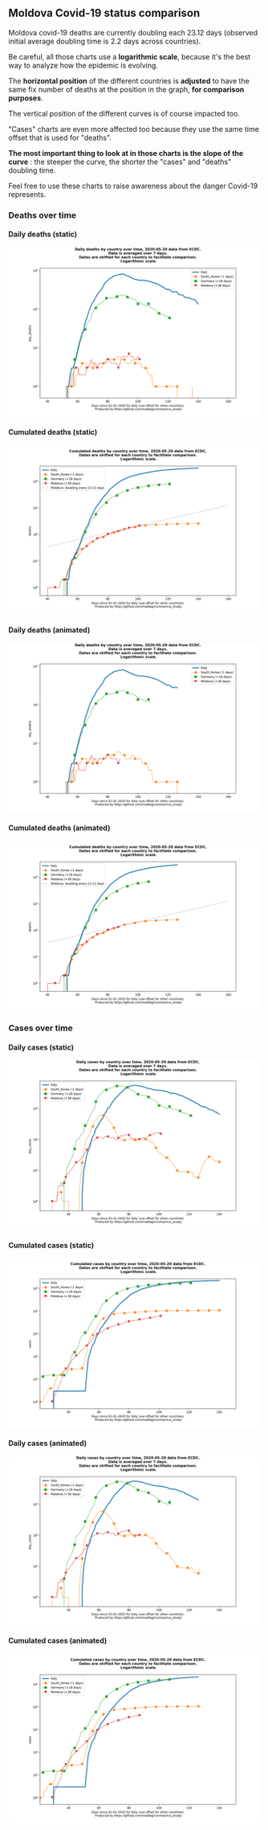 ## Moldova Covid-19 status comparison 

Moldova covid-19 deaths are currently doubling each 23.12 days (observed initial average doubling time is 2.2 days across countries).



Be careful, all those charts use a **logarithmic scale**, because it's the best way to analyze how the epidemic is evolving.
 
The **horizontal position** of the different countries is **adjusted** to have the same fix number of deaths at the position in the graph, **for comparison purposes**.

The vertical position of the different curves is of course impacted too.

"Cases" charts are even more affected too because they use the same time offset that is used for "deaths".

**The most important thing to look at in those charts is the slope of the curve** : the steeper the curve, the shorter the "cases" and "deaths" doubling time.

Feel free to use these charts to raise awareness about the danger Covid-19 represents. 


 
### Deaths over time
 
#### Daily deaths (static)
![Moldova covid-19 daily deaths static chart](https://raw.githubusercontent.com/madlag/coronavirus_study/master/notebooks/graphs/2020-05-20/countries/Moldova/2020-05-20_Moldova_day_deaths.png "Moldova covid-19 day_deaths static chart")   
 
#### Cumulated deaths (static)
![Moldova covid-19 cumulated deaths static chart](https://raw.githubusercontent.com/madlag/coronavirus_study/master/notebooks/graphs/2020-05-20/countries/Moldova/2020-05-20_Moldova_deaths.png "Moldova covid-19 deaths static chart")   
 
#### Daily deaths (animated)
![Moldova covid-19 daily deaths animated chart](https://raw.githubusercontent.com/madlag/coronavirus_study/master/notebooks/graphs/2020-05-20/countries/Moldova/2020-05-20_Moldova_day_deaths.gif "Moldova covid-19 day_deaths animated chart")   
 
#### Cumulated deaths (animated)
![Moldova covid-19 cumulated deaths animated chart](https://raw.githubusercontent.com/madlag/coronavirus_study/master/notebooks/graphs/2020-05-20/countries/Moldova/2020-05-20_Moldova_deaths.gif "Moldova covid-19 deaths animated chart")   

 
### Cases over time
 
#### Daily cases (static)
![Moldova covid-19 daily cases static chart](https://raw.githubusercontent.com/madlag/coronavirus_study/master/notebooks/graphs/2020-05-20/countries/Moldova/2020-05-20_Moldova_day_cases.png "Moldova covid-19 day_cases static chart")   
 
#### Cumulated cases (static)
![Moldova covid-19 cumulated cases static chart](https://raw.githubusercontent.com/madlag/coronavirus_study/master/notebooks/graphs/2020-05-20/countries/Moldova/2020-05-20_Moldova_cases.png "Moldova covid-19 cases static chart")   
 
#### Daily cases (animated)
![Moldova covid-19 daily cases animated chart](https://raw.githubusercontent.com/madlag/coronavirus_study/master/notebooks/graphs/2020-05-20/countries/Moldova/2020-05-20_Moldova_day_cases.gif "Moldova covid-19 day_cases animated chart")   
 
#### Cumulated cases (animated)
![Moldova covid-19 cumulated cases animated chart](https://raw.githubusercontent.com/madlag/coronavirus_study/master/notebooks/graphs/2020-05-20/countries/Moldova/2020-05-20_Moldova_cases.gif "Moldova covid-19 cases animated chart")   


